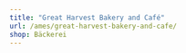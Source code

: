 ```yaml
---
title: "Great Harvest Bakery and Café"
url: /ames/great-harvest-bakery-and-cafe/
shop: Bäckerei
---
```

